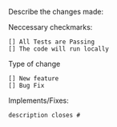 Describe the changes made:



Neccessary checkmarks:

    [] All Tests are Passing
    [] The code will run locally

Type of change

    [] New feature
    [] Bug Fix

Implements/Fixes:

    description closes #


